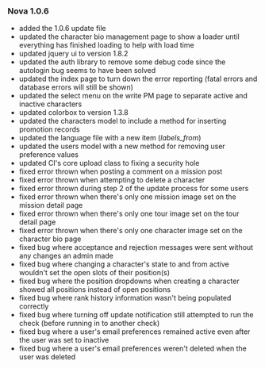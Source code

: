 ### Nova 1.0.6
* added the 1.0.6 update file
* updated the character bio management page to show a loader until everything has finished loading to help with load time
* updated jquery ui to version 1.8.2
* updated the auth library to remove some debug code since the autologin bug seems to have been solved
* updated the index page to turn down the error reporting (fatal errors and database errors will still be shown)
* updated the select menu on the write PM page to separate active and inactive characters
* updated colorbox to version 1.3.8
* updated the characters model to include a method for inserting promotion records
* updated the language file with a new item (_labels\_from_)
* updated the users model with a new method for removing user preference values
* updated CI's core upload class to fixing a security hole
* fixed error thrown when posting a comment on a mission post
* fixed error thrown when attempting to delete a character
* fixed error thrown during step 2 of the update process for some users
* fixed error thrown when there's only one mission image set on the mission detail page
* fixed error thrown when there's only one tour image set on the tour detail page
* fixed error thrown when there's only one character image set on the character bio page
* fixed bug where acceptance and rejection messages were sent without any changes an admin made
* fixed bug where changing a character's state to and from active wouldn't set the open slots of their position(s)
* fixed bug where the position dropdowns when creating a character showed all positions instead of open positions
* fixed bug where rank history information wasn't being populated correctly
* fixed bug where turning off update notification still attempted to run the check (before running in to another check)
* fixed bug where a user's email preferences remained active even after the user was set to inactive
* fixed bug where a user's email preferences weren't deleted when the user was deleted